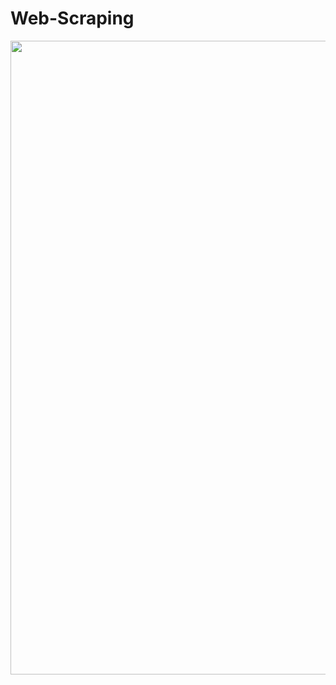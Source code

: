 # Web-Scraping

<img src="https://xnwtqa.ch.files.1drv.com/y4mS3KlpAGbFEmfWqT61HP4si-4JRHGvptJVPw5LLFLWLR4D6ACrqDMLmhdjL5Y8rFIPKq4-2WU4TgvsjuLQZg2TEvYC0b3c9o0UC3xf5gVh77C0U-vMp5O9kneGDDJaNWdLCy5l_sjrmLYxZCLhpN3-2aP49fE5-jLg3xcThEFbRtStduZwLI1wI5mRLZpJyoQDIgNhGYHHNxbmKpmKf5uXQ?width=1153&height=1014&cropmode=none" width="1153" height="1014" />
